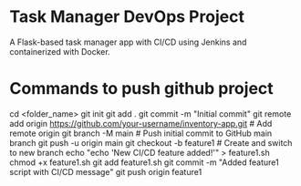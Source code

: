 # Task Manager DevOps Project
A Flask-based task manager app with CI/CD using Jenkins and containerized with Docker.
# Commands to push github project
cd <folder_name>
git init
git add .
git commit -m "Initial commit"
git remote add origin https://github.com/your-username/inventory-app.git    # Add remote origin
git branch -M main    # Push initial commit to GitHub main branch
git push -u origin main
git checkout -b feature1   # Create and switch to new branch
echo "echo 'New CI/CD feature added\!'" > feature1.sh
chmod +x feature1.sh
git add feature1.sh
git commit -m "Added feature1 script with CI/CD message"
git push origin feature1


